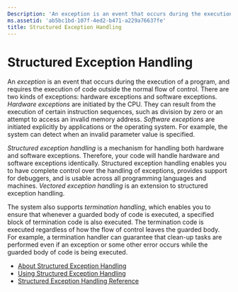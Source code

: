 ```yaml
---
Description: 'An exception is an event that occurs during the execution of a program, and requires the execution of code outside the normal flow of control.'
ms.assetid: 'ab5bc1bd-107f-4ed2-b471-a229a76637fe'
title: Structured Exception Handling
---
```


# Structured Exception Handling

An *exception* is an event that occurs during the execution of a program, and requires the execution of code outside the normal flow of control. There are two kinds of exceptions: hardware exceptions and software exceptions. *Hardware exceptions* are initiated by the CPU. They can result from the execution of certain instruction sequences, such as division by zero or an attempt to access an invalid memory address. *Software exceptions* are initiated explicitly by applications or the operating system. For example, the system can detect when an invalid parameter value is specified.

*Structured exception handling* is a mechanism for handling both hardware and software exceptions. Therefore, your code will handle hardware and software exceptions identically. Structured exception handling enables you to have complete control over the handling of exceptions, provides support for debuggers, and is usable across all programming languages and machines. *Vectored exception handling* is an extension to structured exception handling.

The system also supports *termination handling*, which enables you to ensure that whenever a guarded body of code is executed, a specified block of termination code is also executed. The termination code is executed regardless of how the flow of control leaves the guarded body. For example, a termination handler can guarantee that clean-up tasks are performed even if an exception or some other error occurs while the guarded body of code is being executed.

-   [About Structured Exception Handling](about-structured-exception-handling.md)
-   [Using Structured Exception Handling](using-structured-exception-handling.md)
-   [Structured Exception Handling Reference](structured-exception-handling-reference.md)

 

 



